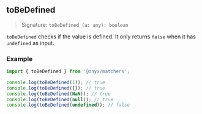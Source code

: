 ## toBeDefined

> Signature: `toBeDefined (a: any): boolean`

`toBeDefined` checks if the value is defined. It only returns `false` when it has `undefined` as input.

### Example

```ts
import { toBeDefined } from '@onyx/matchers';

console.log(toBeDefined(1)); // true
console.log(toBeDefined({}); // true
console.log(toBeDefined(NaN)); // true
console.log(toBeDefined(null)); // true
console.log(toBeDefined(undefined)); // false
```
